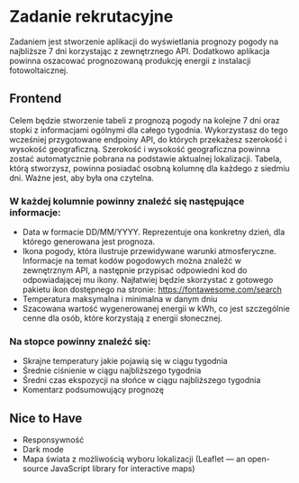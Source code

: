 # Zadanie rekrutacyjne
Zadaniem jest stworzenie aplikacji do wyświetlania prognozy pogody na najbliższe 7 dni korzystając z zewnętrznego API. Dodatkowo aplikacja powinna oszacować prognozowaną produkcję energii z instalacji fotowoltaicznej.

## Frontend
Celem będzie stworzenie tabeli z prognozą pogody na kolejne 7 dni oraz stopki z informacjami ogólnymi dla całego tygodnia. Wykorzystasz do tego wcześniej przygotowane endpoiny API, do których przekażesz szerokość i wysokość geograficzną. Szerokość i wysokość geograficzna powinna zostać automatycznie pobrana na podstawie aktualnej lokalizacji.
Tabela, którą stworzysz, powinna posiadać osobną kolumnę dla każdego z siedmiu dni. Ważne jest, aby była ona czytelna.

### W każdej kolumnie powinny znaleźć się następujące informacje:
*	Data w formacie DD/MM/YYYY. Reprezentuje ona konkretny dzień, dla którego generowana jest prognoza.
*	Ikona pogody, która ilustruje przewidywane warunki atmosferyczne. Informacje na temat kodów pogodowych można znaleźć w zewnętrznym API, a następnie przypisać odpowiedni kod do odpowiadającej mu ikony. Najłatwiej będzie skorzystać z gotowego pakietu ikon dostępnego na stronie: https://fontawesome.com/search
*	Temperatura maksymalna i minimalna w danym dniu
*	Szacowana wartość wygenerowanej energii w kWh, co jest szczególnie cenne dla osób, które korzystają z energii słonecznej.

### Na stopce powinny znaleźć się:
*	Skrajne temperatury jakie pojawią się w ciągu tygodnia
*	Średnie ciśnienie w ciągu najbliższego tygodnia
*	Średni czas ekspozycji na słońce w ciągu najbliższego tygodnia
*	Komentarz podsumowujący prognozę

## Nice to Have
* Responsywność
* Dark mode
* Mapa świata z możliwością wyboru lokalizacji (Leaflet — an open-source JavaScript library for interactive maps)
